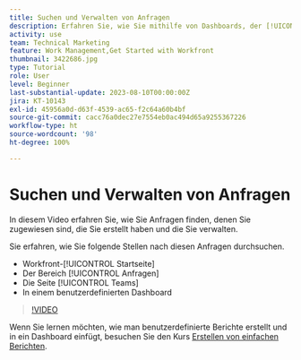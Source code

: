 ```yaml
---
title: Suchen und Verwalten von Anfragen
description: Erfahren Sie, wie Sie mithilfe von Dashboards, der [!UICONTROL Startseite], dem Bereich [!UICONTROL Anforderungen] und der Seite [!UICONTROL Teams] nach eingehenden Anfragen suchen können, die über eine Anfrage-Warteschlange gestellt wurden.
activity: use
team: Technical Marketing
feature: Work Management,Get Started with Workfront
thumbnail: 3422686.jpg
type: Tutorial
role: User
level: Beginner
last-substantial-update: 2023-08-10T00:00:00Z
jira: KT-10143
exl-id: 45956a0d-d63f-4539-ac65-f2c64a60b4bf
source-git-commit: cacc76a0dec27e7554eb0ac494d65a9255367226
workflow-type: ht
source-wordcount: '98'
ht-degree: 100%

---
```


# Suchen und Verwalten von Anfragen

In diesem Video erfahren Sie, wie Sie Anfragen finden, denen Sie zugewiesen sind, die Sie erstellt haben und die Sie verwalten.

Sie erfahren, wie Sie folgende Stellen nach diesen Anfragen durchsuchen.

* Workfront-[!UICONTROL Startseite]
* Der Bereich [!UICONTROL Anfragen]
* Die Seite [!UICONTROL Teams]
* In einem benutzerdefinierten Dashboard


>[!VIDEO](https://video.tv.adobe.com/v/3422686/?quality=12&learn=on)

Wenn Sie lernen möchten, wie man benutzerdefinierte Berichte erstellt und in ein Dashboard einfügt, besuchen Sie den Kurs [Erstellen von einfachen Berichten](https://experienceleague.adobe.com/docs/workfront-course-map/using/learning-programs/basic-report-creation-program.html?lang=de).
